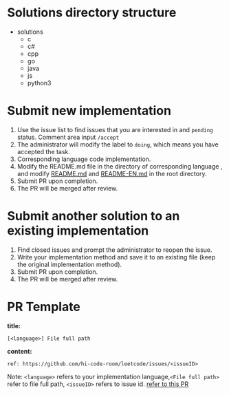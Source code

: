 # Solutions directory structure
- solutions
    - c
    - c#
    - cpp
    - go
    - java
    - js
    - python3

# Submit new implementation

1. Use the issue list to find issues that you are interested in and `pending` status. Comment area input `/accept`
1. The administrator will modify the label to `doing`, which means you have accepted the task.
1. Corresponding language code implementation.
1. Modify the README.md file in the directory of corresponding language , and modify [README.md](../../README.md) and [README-EN.md](../../README-EN.md) in the root directory.
1. Submit PR upon completion.
1. The PR will be merged after review.

# Submit another solution to an existing implementation

1. Find closed issues and prompt the administrator to reopen the issue.
2. Write your implementation method and save it to an existing file (keep the original implementation method).
3. Submit PR upon completion.
4. The PR will be merged after review.

# PR Template

**title:**
```
[<language>] File full path
```
**content:** 
```
ref: https://github.com/hi-code-room/leetcode/issues/<issueID>
```

Note:  `<language>` refers to your implementation language,`<File full path>` refer to file full path, `<issueID>` refers to issue id. [refer to this PR](https://github.com/hi-code-room/leetcode/pull/4459)